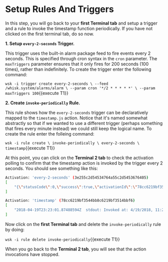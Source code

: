 # Setup Rules And Triggers

In this step, you will go back to your **first Terminal tab** and setup a trigger and a rule to invoke the timestamp
function periodically. If you have not clicked on the first terminal tab, do so now. 

**1. Setup `every-2-seconds` Trigger.**

This trigger uses the built-in alarm package feed to fire events every 2 seconds. This is specified through cron syntax
in the `cron` parameter. The `maxTriggers` parameter ensures that it only fires for 200 seconds (100 times), rather than
indefinitely.  To create the trigger enter the following command:

``
wsk -i trigger create every-2-seconds \
    --feed  /whisk.system/alarms/alarm \
    --param cron '*/2 * * * * *' \
    --param maxTriggers 100
``{{execute T1}}

**2. Create `invoke-periodically` Rule.**

This rule shows how the `every-2-seconds` trigger can be declaratively mapped to the `timestamp.js` action. 
Notice that it's named somewhat abstractly so that if we wanted to use a different trigger 
(perhaps something that fires every minute instead) we could still keep the logical name. To create the rule
enter the folleing command:

``
wsk -i rule create \
    invoke-periodically \
    every-2-seconds \
    timestamp
``{{execute T1}}

At this point, you can click on the **Terminal 2 tab** to check the activation polling to confirm that the timestamp
action is invoked by the trigger every 2 seconds.  You should see something like this:

```sh
Activation: 'every-2-seconds' (3e255c2d54534764a55c2d5453676405)
[
    "{\"statusCode\":0,\"success\":true,\"activationId\":\"78cc6219bf3544bb8c6219bf3514bbf6\",\"rule\":\"whisk.system/invoke-periodically\",\"action\":\"whisk.system/timestamp\"}"
]

Activation: 'timestamp' (78cc6219bf3544bb8c6219bf3514bbf6)
[
    "2018-04-19T23:23:01.87488594Z  stdout: Invoked at: 4/19/2018, 11:23:01 PM"
]
```
Now click on the **first Terminal tab** and delete the `invoke-periodically` rule by doing:

``wsk -i rule delete invoke-periodically``{{execute T1}}

When you go back to the **Terminal 2 tab**, you will see that the action invocations have stopped.
